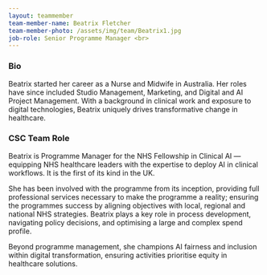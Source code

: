 ```yaml
---
layout: teammember
team-member-name: Beatrix Fletcher
team-member-photo: /assets/img/team/Beatrix1.jpg
job-role: Senior Programme Manager <br>
---
```


### Bio
Beatrix started her career as a Nurse and Midwife in Australia. Her roles have since included Studio Management, Marketing, and Digital and AI Project Management. With a background in clinical work and exposure to digital technologies, Beatrix uniquely drives transformative change in healthcare.

### CSC Team Role
Beatrix is Programme Manager for the NHS Fellowship in Clinical AI — equipping NHS healthcare leaders with the expertise to deploy AI in clinical workflows. It is the first of its kind in the UK. 

She has been involved with the programme from its inception, providing full professional services necessary to make the programme a reality; ensuring the programmes success by aligning objectives with local, regional and national NHS strategies. Beatrix plays a key role in process development, navigating policy decisions, and optimising a large and complex spend profile.

Beyond programme management, she champions AI fairness and inclusion within digital transformation, ensuring activities prioritise equity in healthcare solutions. 